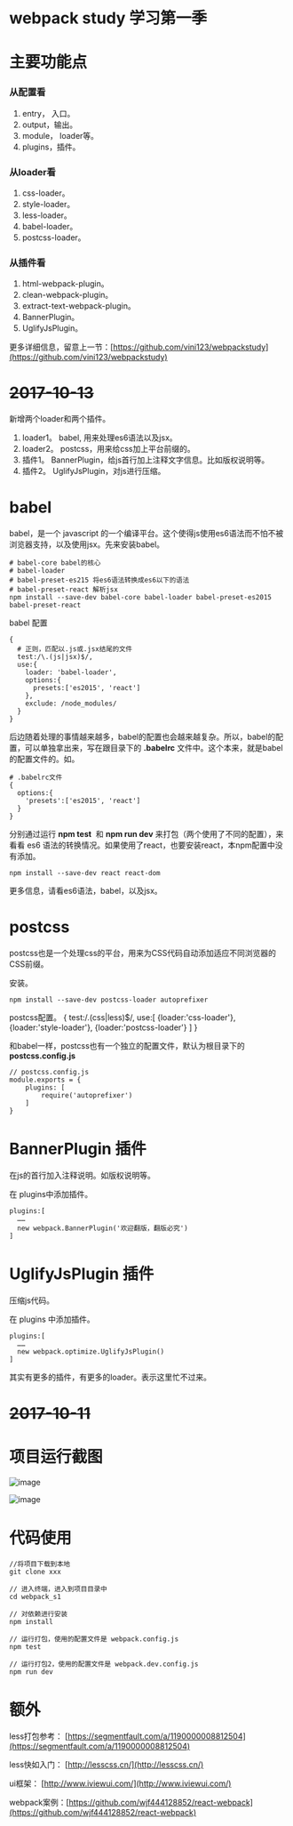 # webpack study 学习第一季

# 主要功能点

### 从配置看

1. entry， 入口。
2. output，输出。
3. module， loader等。
4. plugins，插件。

### 从loader看

1. css-loader。
2. style-loader。
3. less-loader。
4. babel-loader。
5. postcss-loader。

### 从插件看

1. html-webpack-plugin。
2. clean-webpack-plugin。
3. extract-text-webpack-plugin。
4. BannerPlugin。
5. UglifyJsPlugin。

更多详细信息，留意上一节：[https://github.com/vini123/webpackstudy](https://github.com/vini123/webpackstudy)

# ~~2017-10-13~~

新增两个loader和两个插件。

1. loader1。 babel, 用来处理es6语法以及jsx。
2. loader2。 postcss，用来给css加上平台前缀的。
3. 插件1。 BannerPlugin，给js首行加上注释文字信息。比如版权说明等。
4. 插件2。 UglifyJsPlugin，对js进行压缩。

# babel

babel，是一个 javascript 的一个编译平台。这个使得js使用es6语法而不怕不被浏览器支持，以及使用jsx。先来安装babel。

```
# babel-core babel的核心
# babel-loader 
# babel-preset-es215 将es6语法转换成es6以下的语法
# babel-preset-react 解析jsx
npm install --save-dev babel-core babel-loader babel-preset-es2015 babel-preset-react
```
babel 配置

```
{
  # 正则，匹配以.js或.jsx结尾的文件
  test:/\.(js|jsx)$/,
  use:{
    loader: 'babel-loader',
    options:{
      presets:['es2015', 'react']
    },
    exclude: /node_modules/
  }
}
```
后边随着处理的事情越来越多，babel的配置也会越来越复杂。所以，babel的配置，可以单独拿出来，写在跟目录下的 **.babelrc** 文件中。这个本来，就是babel的配置文件的。如。
```
# .babelrc文件
{
  options:{
    'presets':['es2015', 'react']
  }
}
```

分别通过运行 **npm test**  和 **npm run dev** 来打包（两个使用了不同的配置），来看看 es6 语法的转换情况。如果使用了react，也要安装react，本npm配置中没有添加。

```
npm install --save-dev react react-dom
```
更多信息，请看es6语法，babel，以及jsx。

# postcss

postcss也是一个处理css的平台，用来为CSS代码自动添加适应不同浏览器的CSS前缀。

安装。

```
npm install --save-dev postcss-loader autoprefixer
```

postcss配置。
{
 test:/\.(css|less)$/,
 use:[
   {loader:'css-loader'}, 
   {loader:'style-loader'}, 
   {loader:'postcss-loader'}
   ]
}

和babel一样，postcss也有一个独立的配置文件，默认为根目录下的 **postcss.config.js**

```
// postcss.config.js
module.exports = {
    plugins: [
        require('autoprefixer')
    ]
}
```

# BannerPlugin 插件

在js的首行加入注释说明。如版权说明等。

在 plugins中添加插件。
```
plugins:[
  ……
  new webpack.BannerPlugin('欢迎翻版，翻版必究')
]
```

# UglifyJsPlugin 插件

压缩js代码。

在 plugins 中添加插件。

```
plugins:[
  ……
  new webpack.optimize.UglifyJsPlugin()
]
```
其实有更多的插件，有更多的loader。表示这里忙不过来。

# ~~2017-10-11~~

# 项目运行截图

![image](https://blog.vini123.com/wp-content/uploads/2017/10/20171011173345.png?r=5)

![image](https://blog.vini123.com/wp-content/uploads/2017/10/20171011173450.png?r=5)

# 代码使用

```
//将项目下载到本地
git clone xxx

// 进入终端，进入到项目目录中
cd webpack_s1

// 对依赖进行安装
npm install

// 运行打包，使用的配置文件是 webpack.config.js
npm test

// 运行打包2，使用的配置文件是 webpack.dev.config.js
npm run dev 
```

# 额外

less打包参考： [https://segmentfault.com/a/1190000008812504](https://segmentfault.com/a/1190000008812504)

less快如入门： [http://lesscss.cn/](http://lesscss.cn/)

ui框架： [http://www.iviewui.com/](http://www.iviewui.com/)

webpack案例：[https://github.com/wjf444128852/react-webpack](https://github.com/wjf444128852/react-webpack)

